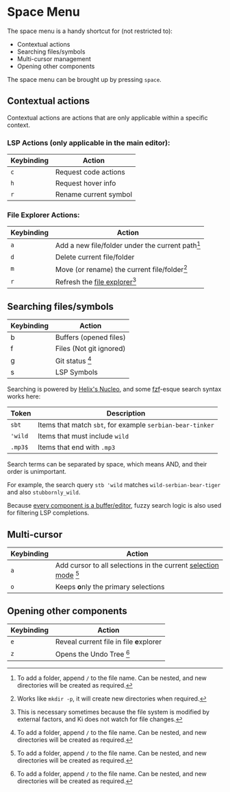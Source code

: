 # Space Menu

The space menu is a handy shortcut for (not restricted to):

- Contextual actions
- Searching files/symbols
- Multi-cursor management
- Opening other components

The space menu can be brought up by pressing `space`.

## Contextual actions

Contextual actions are actions that are only applicable within a specific context.

### LSP Actions (only applicable in the main editor):

| Keybinding | Action                |
| ---------- | --------------------- |
| `c`        | Request code actions  |
| `h`        | Request hover info    |
| `r`        | Rename current symbol |

### File Explorer Actions:

| Keybinding | Action                                                          |
| ---------- | --------------------------------------------------------------- |
| `a`        | Add a new file/folder under the current path[^1]                |
| `d`        | Delete current file/folder                                      |
| `m`        | Move (or rename) the current file/folder[^2]                    |
| `r`        | Refresh the [file explorer](../components/file-explorer.md)[^3] |

[^1]: To add a folder, append `/` to the file name. Can be nested, and new directories will be created as required.
[^2]: Works like `mkdir -p`, it will create new directories when required.
[^3]: This is necessary sometimes because the file system is modified by external factors, and Ki does not watch for file changes.

## Searching files/symbols

| Keybinding | Action                  |
| ---------- | ----------------------- |
| b          | Buffers (opened files)  |
| f          | Files (Not git ignored) |
| g          | Git status [^1]         |
| s          | LSP Symbols             |

[^1]: It means files that are modified when compared to their latest version found on the latest commit of this Git repository.

Searching is powered by [Helix's Nucleo](https://github.com/helix-editor/nucleo), and some [fzf](https://github.com/junegunn/fzf?tab=readme-ov-file#search-syntax)-esque search syntax works here:

| Token   | Description                                               |
| ------- | --------------------------------------------------------- |
| `sbt`   | Items that match `sbt`, for example `serbian-bear-tinker` |
| `'wild` | Items that must include `wild`                            |
| `.mp3$` | Items that end with `.mp3`                                |

Search terms can be separated by space, which means AND, and their order is unimportant.

For example, the search query `stb 'wild` matches `wild-serbian-bear-tiger` and also `stubbornly_wild`.

Because [every component is a buffer/editor](../core-concepts.md#every-component-is-a-buffereditor), fuzzy search logic is also used for filtering LSP completions.

## Multi-cursor

| Keybinding | Action                                                               |
| ---------- | -------------------------------------------------------------------- |
| `a`        | Add cursor to all selections in the current [selection mode][1] [^1] |
| `o`        | Keeps **o**nly the primary selections                                |

[1]: ./selection-modes/index.md

[^1]: Especially useful when used with [Text Search](./selection-modes/local-global/text-search.md) or [Syntax Tree](./selection-modes/syntax-tree-based.md).

## Opening other components

| Keybinding | Action                                   |
| ---------- | ---------------------------------------- |
| `e`        | Reveal current file in file **e**xplorer |
| `z`        | Opens the Undo Tree [^1]                 |

[^1]: This is an obscure feature, although it is functional, it is hardly useful, because the undo history is too granular (character-by-character), see [undo/redo](../universal-keybindings.md#undoredo).

